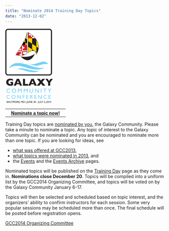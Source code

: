 ```yaml
---
title: "Nominate 2014 Training Day Topics"
date: "2013-12-02"
---
```


<div class='right'><a href='/src/events/gcc2014/training-day/index.md'><img src="/src/images/logos/GCC2014LogoTall200.png" alt="GCC2014 Training Day" width="150" /></a></div>

<table>
  <tr>
    <th> &nbsp;&nbsp; <a href='http://bit.ly/gcc2014tdnom'>Nominate a topic now!</a> &nbsp;&nbsp; </th>
  </tr>
</table>


Training Day topics are [nominated by you](http://bit.ly/gcc2014tdnom), the Galaxy Community.  Please take a minute to nominate a topic.  Any topic of interest to the Galaxy Community can be nominated and you are encouraged to nominate more than one topic. If you are looking for ideas, see 
* [what was offered at GCC2013](/src/events/gcc2013/training-day/index.md),  
* [what topics were nominated in 2013](http://bit.ly/1i2j1gN), and
* the [Events](/src/events/index.md) and the [Events Archive](/src/events/archive/index.md) pages.

Nominated topics will be published on the [Training Day](/src/events/gcc2014/training-day/index.md) page as they come in.  **Nominations close December 20**.  Topics will be compiled into a uniform list by the GCC2014 Organizing Committee, and topics will be voted on by the Galaxy Community January 6-17.

Topics will then be selected and scheduled based on topic interest, and the organizers' ability to confirm instructors for each session.  Some very popular sessions may be scheduled more than once. The final schedule will be posted before registration opens.

[GCC2014 Organizing Committee](/src/events/gcc2014/organizers/index.md)


